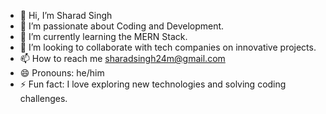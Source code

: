 - 👋 Hi, I’m Sharad Singh
- 👀 I’m passionate about Coding and Development.
- 🌱 I’m currently learning the MERN Stack.
- 💞️ I’m looking to collaborate with tech companies on innovative projects.
- 📫 How to reach me sharadsingh24m@gmail.com
- 😄 Pronouns: he/him
- ⚡ Fun fact:  I love exploring new technologies and solving coding challenges.

<!---
13Sharad/13Sharad is a ✨ special ✨ repository because its `README.md` (this file) appears on your GitHub profile.
You can click the Preview link to take a look at your changes.
--->
